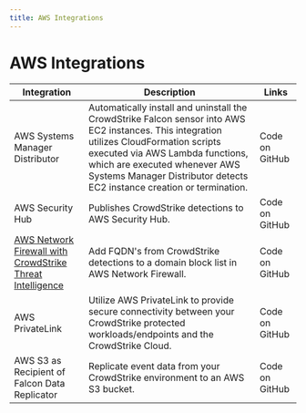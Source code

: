 ```yaml
---
title: AWS Integrations
---
```


# AWS Integrations

| Integration | Description                          | Links   |
| ----------- | ------------------------------------ | ------- |
| AWS Systems Manager Distributor | Automatically install and uninstall the CrowdStrike Falcon sensor into AWS EC2 instances. This integration utilizes CloudFormation scripts executed via AWS Lambda functions, which are executed whenever AWS Systems Manager Distributor detects EC2 instance creation or termination. | Code on GitHub |
| AWS Security Hub | Publishes CrowdStrike detections to AWS Security Hub. | Code on GitHub |
| [AWS Network Firewall with CrowdStrike Threat Intelligence](aws-network-firewall/cs-threat-intel.md) | Add FQDN's from CrowdStrike detections to a domain block list in AWS Network Firewall. | Code on GitHub |
| AWS PrivateLink | Utilize AWS PrivateLink to provide secure connectivity between your CrowdStrike protected workloads/endpoints and the CrowdStrike Cloud. | Code on GitHub |
| AWS S3 as Recipient of Falcon Data Replicator | Replicate event data from your CrowdStrike environment to an AWS S3 bucket. | Code on GitHub |
